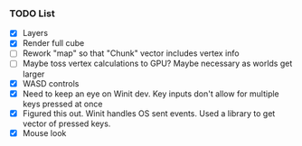 ### TODO List
- [X] Layers
- [X] Render full cube
- [ ] Rework "map" so that "Chunk" vector includes vertex info 
- [ ] Maybe toss vertex calculations to GPU? Maybe necessary as worlds get larger
- [X] WASD controls
- [X] Need to keep an eye on Winit dev. Key inputs don't allow for multiple keys pressed at once
- [X] Figured this out. Winit handles OS sent events. Used a library to get vector of pressed keys.
- [X] Mouse look
